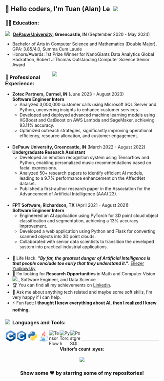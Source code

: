 <h2>👋 Hello coders, I'm Tuan (Alan) Le &nbsp;<img src="https://media.giphy.com/media/uB6eLycBCOl68/giphy.gif" width="35"></h2>
<h3 align="left">🧑‍🎓 Education:</h3>
<strong><img src="https://media.giphy.com/media/d5kbFdLvX5SddtR9kz/giphy.gif" width="35"> &nbsp; <a href="https://www.depauw.edu/">DePauw University</a>, Greencastle, IN</strong> (September 2020 - May 2024)
<ul>
  <li>Bachelor of Arts in Computer Science and Mathematics (Double Major), GPA: 3.85/4.0, Summa Cum Laude</li>
  <li>Honors/Awards: 1st Prize Winner for NanoGiants Data Analytics Global Hackathon, Robert J Thomas Outstanding Computer Science Senior Award</li>
</ul>

<img align='right' src="https://media.giphy.com/media/VPZU7OKgjyEI7HetU0/giphy.gif" width="350">

<h3 align="left">💼 Professional Experience:</h3>
<ul>
  <li style="margin-bottom: 20px;">
    <strong>Zotec Partners, Carmel, IN</strong> (June 2023 - August 2023) <br>
    <strong>Software Engineer Intern</strong>
    <ul>
      <li>Analyzed 3,000,000 customer calls using Microsoft SQL Server and Python, uncovering insights to enhance customer services.</li>
      <li>Developed and deployed advanced machine learning models using XGBoost and CatBoost on AWS Lambda and SageMaker, achieving 93.11% accuracy.</li>
      <li>Optimized outreach strategies, significantly improving operational efficiency, resource allocation, and customer engagement.</li>
    </ul>
  </li>
  <li style="margin-bottom: 20px;">
    <strong>DePauw University, Greencastle, IN</strong> (March 2022 - August 2022) <br>
    <strong>Undergraduate Research Assistant</strong>
    <ul>
      <li>Developed an emotion recognition system using Tensorflow and Python, enabling personalized music recommendations based on facial expressions.</li>
      <li>Analyzed 50+ research papers to identify efficient AI models, leading to a 9.7% performance enhancement on the AffectNet dataset.</li>
      <li>Published a first-author research paper in the Association for the Advancement of Artificial Intelligence (AAAI 23).</li>
    </ul>
  </li>
  <li style="margin-bottom: 20px;">
    <strong>FPT Software, Richardson, TX</strong> (April 2021 - August 2021) <br>
    <strong>Software Engineer Intern</strong>
    <ul>
      <li>Engineered an AI application using PyTorch for 3D point cloud object classification and segmentation, achieving a 13% accuracy improvement.</li>
      <li>Developed a web application using Python and Flask for converting scanned objects into 3D point clouds.</li>
      <li>Collaborated with senior data scientists to transition the developed system into practical industrial applications.</li>
    </ul>
  </li>
</ul>


- 🎯 Life Hack: ***"By far, the greatest danger of Artificial Intelligence is that people conclude too early that they understand it."***. [Eliezer Yudkowsky](https://en.wikipedia.org/wiki/Eliezer_Yudkowsky)
- 🤝 I’m looking for **Research Opportunities** in Math and Computer Vision<img src="https://media.giphy.com/media/pOx12AEADoIV6zvJaS/giphy.gif" width="50" />&nbsp;, Software Engineer, and Data Science
- 🏆 You can find all my achievements on [Linkedin](https://www.linkedin.com/in/tuanle197/).
- 💬 Ask me about anything tech related and maybe some soft skills, I'm very happy if I can help.
- ⚡ Fun fact: **I thought I knew everything about AI, then I realized I knew nothing.**

<h3 align="left"><img src="https://media1.giphy.com/media/3oKIPkHXpUP8lIO0AU/giphy.gif" width="30">&nbsp;&nbsp;Languages and Tools:</h3>
<p align="left">
    
  <img src="https://raw.githubusercontent.com/devicons/devicon/master/icons/cplusplus/cplusplus-original.svg" alt="cplusplus" align="left" width="36" /> 

  <img src="https://raw.githubusercontent.com/devicons/devicon/master/icons/c/c-original.svg" alt="C" align="left" width="36" /> 

  <img src="https://raw.githubusercontent.com/devicons/devicon/master/icons/python/python-original.svg" alt="Python" align="left" width="36" /> 

  <img src="https://raw.githubusercontent.com/devicons/devicon/master/icons/java/java-original.svg" alt="Java" align="left" width="36" /> 

  <img src="https://upload.wikimedia.org/wikipedia/commons/2/2d/Tensorflow_logo.svg" alt="TensorFlow" align="left" width="35" /> 

  <img src="https://upload.wikimedia.org/wikipedia/commons/1/10/PyTorch_logo_icon.svg" alt="PyTorch" align="left" width="34" />

  <img src="https://user-images.githubusercontent.com/98330/63813335-20cd4b80-c8e2-11e9-9c04-e4dbf7285aa1.png" alt="PostgreSQL" align="left" width="36" />  

</p>

<br/>

<hr/>
<h4 align="center">Visitor's count :eyes:</h4>
<p align="center"><img src="https://profile-counter.glitch.me/{Tuanprofessional}/count.svg"/></p>
<div align="center">
  
### Show some ❤️ by starring some of my repositories!
</div>
